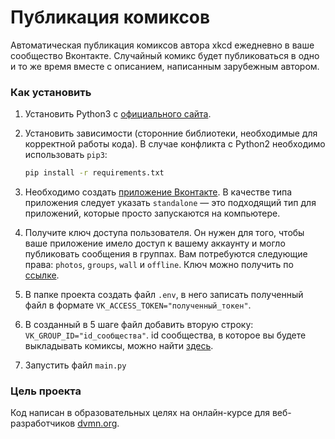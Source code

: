 # Публикация комиксов

Автоматическая публикация комиксов автора xkcd ежедневно в ваше сообщество Вконтакте.
Случайный комикс будет публиковаться в одно и то же время вместе с описанием, 
написанным зарубежным автором.

### Как установить

1. Установить Python3 с [официального сайта](https://www.python.org/downloads/).

2. Установить зависимости (сторонние библиотеки, необходимые для корректной работы 
   кода). В случае конфликта с Python2 необходимо использовать `pip3`:
   ```sh
   pip install -r requirements.txt
   ```
3. Необходимо создать [приложение Вконтакте](https://vk.com/apps?act=manage). 
   В качестве типа приложения следует указать `standalone` — это подходящий тип 
   для приложений, которые просто запускаются на компьютере.
   
4. Получите ключ доступа пользователя. Он нужен для того, чтобы ваше приложение 
   имело доступ к вашему аккаунту и могло публиковать сообщения в группах. Вам 
   потребуются следующие права: `photos`, `groups`, `wall` и `offline`. Ключ можно 
   получить по [ссылке](https://vk.com/dev/implicit_flow_user).
   
5. В папке проекта создать файл `.env`, в него записать полученный файл в формате 
   `VK_ACCESS_TOKEN="полученный_токен"`. 
   
6. В созданный в 5 шаге файл добавить вторую строку: 
   `VK_GROUP_ID="id_сообщества"`. id сообщества, в которое вы будете выкладывать 
   комиксы, можно найти [здесь](https://regvk.com/id/).
   
7. Запустить файл `main.py`

### Цель проекта

Код написан в образовательных целях на онлайн-курсе для веб-разработчиков [dvmn.org](https://dvmn.org/).